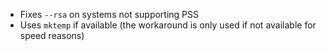  * Fixes ```--rsa``` on systems not supporting PSS
 * Uses ```mktemp``` if available (the workaround is only used if not available for speed reasons)
